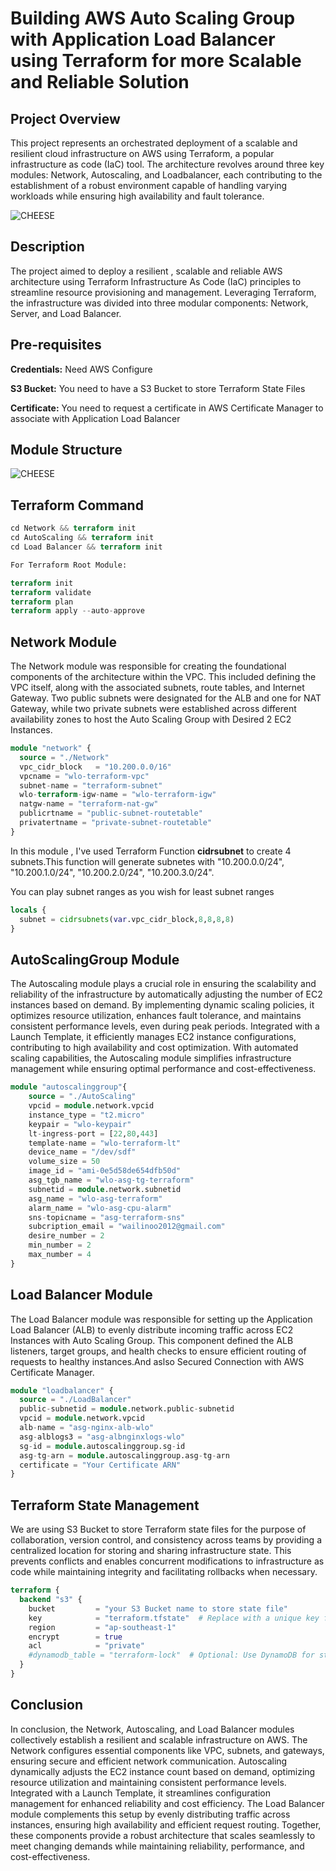 # Building AWS Auto Scaling Group with Application Load Balancer using Terraform for more Scalable and Reliable Solution

<h2>Project Overview</h2>
<p>This project represents an orchestrated deployment of a scalable and resilient cloud infrastructure on AWS using Terraform, a popular infrastructure as code (IaC) tool. The architecture revolves around three key modules: Network, Autoscaling, and Loadbalancer, each contributing to the establishment of a robust environment capable of handling varying workloads while ensuring high availability and fault tolerance.</p>

![CHEESE](images/asgdia.jpg)

<h2>Description</h2>
<p>The project aimed to deploy a resilient , scalable and reliable AWS architecture using Terraform Infrastructure As Code (IaC) principles to streamline resource provisioning and management. Leveraging Terraform, the infrastructure was divided into three modular components: Network, Server, and Load Balancer.</p>

<h2>Pre-requisites</h2>
<p><b>Credentials:</b> Need AWS Configure
<p><b>S3 Bucket:</b> You need to have a S3 Bucket to store Terraform State Files</p>
<p><b>Certificate:</b> You need to request a certificate in AWS Certificate Manager to associate with Application Load Balancer</p>

<h2>Module Structure</h2>

![CHEESE](images/structure.jpg)

<h2>Terraform Command</h2>

```terraform
cd Network && terraform init
cd AutoScaling && terraform init
cd Load Balancer && terraform init

For Terraform Root Module:

terraform init
terraform validate
terraform plan
terraform apply --auto-approve
```

<h2>Network Module</h2>
<p>The Network module was responsible for creating the foundational components of the architecture within the VPC. This included defining the VPC itself, along with the associated subnets, route tables, and Internet Gateway. Two public subnets were designated for the ALB and one for NAT Gateway, while two private subnets were established across different availability zones to host the Auto Scaling Group with Desired 2 EC2 Instances.</p>

```terraform
module "network" {
  source = "./Network"
  vpc_cidr_block   = "10.200.0.0/16"
  vpcname = "wlo-terraform-vpc"
  subnet-name = "terraform-subnet"
  wlo-terraform-igw-name = "wlo-terraform-igw"
  natgw-name = "terraform-nat-gw"
  publicrtname = "public-subnet-routetable"
  privatertname = "private-subnet-routetable"
}
```

<p>In this module , I've used Terraform Function <b>cidrsubnet</b> to create 4 subnets.This function will generate subnetes with "10.200.0.0/24", "10.200.1.0/24", "10.200.2.0/24", "10.200.3.0/24".</p>
<p>You can play subnet ranges as you wish for least subnet ranges</p>

```terraform
locals {
  subnet = cidrsubnets(var.vpc_cidr_block,8,8,8,8)
}
```

<h2>AutoScalingGroup Module</h2>
<p>The Autoscaling module plays a crucial role in ensuring the scalability and reliability of the infrastructure by automatically adjusting the number of EC2 instances based on demand. By implementing dynamic scaling policies, it optimizes resource utilization, enhances fault tolerance, and maintains consistent performance levels, even during peak periods. Integrated with a Launch Template, it efficiently manages EC2 instance configurations, contributing to high availability and cost optimization. With automated scaling capabilities, the Autoscaling module simplifies infrastructure management while ensuring optimal performance and cost-effectiveness.</p>

```terraform
module "autoscalinggroup"{
    source = "./AutoScaling"
    vpcid = module.network.vpcid
    instance_type = "t2.micro"
    keypair = "wlo-keypair"
    lt-ingress-port = [22,80,443]
    template-name = "wlo-terraform-lt"
    device_name = "/dev/sdf"
    volume_size = 50
    image_id = "ami-0e5d58de654dfb50d"
    asg_tgb_name = "wlo-asg-tg-terraform"
    subnetid = module.network.subnetid
    asg_name = "wlo-asg-terraform"
    alarm_name = "wlo-asg-cpu-alarm"
    sns-topicname = "asg-terraform-sns"
    subcription_email = "wailinoo2012@gmail.com"
    desire_number = 2
    min_number = 2
    max_number = 4
}

```

<h2>Load Balancer Module</h2>
<p>The Load Balancer module was responsible for setting up the Application Load Balancer (ALB) to evenly distribute incoming traffic across EC2 Instances with Auto Scaling Group. This component defined the ALB listeners, target groups, and health checks to ensure efficient routing of requests to healthy instances.And aslso Secured Connection with AWS Certificate Manager.</p>

```terraform
module "loadbalancer" {
  source = "./LoadBalancer"
  public-subnetid = module.network.public-subnetid
  vpcid = module.network.vpcid
  alb-name = "asg-nginx-alb-wlo"
  asg-alblogs3 = "asg-albnginxlogs-wlo"
  sg-id = module.autoscalinggroup.sg-id
  asg-tg-arn = module.autoscalinggroup.asg-tg-arn
  certificate = "Your Certificate ARN"
}
```

<h2>Terraform State Management</h2>
<p>We are using S3 Bucket to store Terraform state files for the purpose of collaboration, version control, and consistency across teams by providing a centralized location for storing and sharing infrastructure state. This prevents conflicts and enables concurrent modifications to infrastructure as code while maintaining integrity and facilitating rollbacks when necessary.</p>

```terraform
terraform {
  backend "s3" {
    bucket         = "your S3 Bucket name to store state file"
    key            = "terraform.tfstate"  # Replace with a unique key for each configuration
    region         = "ap-southeast-1"
    encrypt        = true
    acl            = "private"
    #dynamodb_table = "terraform-lock"  # Optional: Use DynamoDB for state locking
  }
}
```

<h2>Conclusion</h2>
<p>In conclusion, the Network, Autoscaling, and Load Balancer modules collectively establish a resilient and scalable infrastructure on AWS. The Network configures essential components like VPC, subnets, and gateways, ensuring secure and efficient network communication. Autoscaling dynamically adjusts the EC2 instance count based on demand, optimizing resource utilization and maintaining consistent performance levels. Integrated with a Launch Template, it streamlines configuration management for enhanced reliability and cost efficiency. The Load Balancer module complements this setup by evenly distributing traffic across instances, ensuring high availability and efficient request routing. Together, these components provide a robust architecture that scales seamlessly to meet changing demands while maintaining reliability, performance, and cost-effectiveness.</p>
